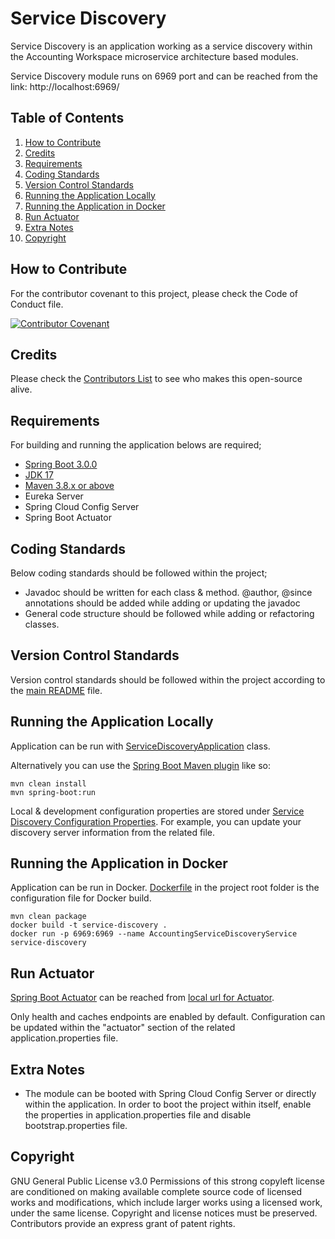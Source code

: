 # Service Discovery
Service Discovery is an application working as a service discovery within the Accounting Workspace microservice architecture based modules.

Service Discovery module runs on 6969 port and can be reached from the link: http://localhost:6969/

## Table of Contents

1. [How to Contribute](#how-to-contribute)
2. [Credits](#credits)
3. [Requirements](#requirements)
4. [Coding Standards](#coding-standards)
5. [Version Control Standards](#version-control-standards)
6. [Running the Application Locally](#running-the-application-locally)
7. [Running the Application in Docker](#running-the-application-in-docker)
8. [Run Actuator](#run-actuator)
9. [Extra Notes](#extra-notes)
10. [Copyright](#copyright)

## How to Contribute

For the contributor covenant to this project, please check the Code of Conduct file.

[![Contributor Covenant][contributor-covenant-badge]](CODE_OF_CONDUCT.md)

## Credits

Please check the [Contributors List](CONTRIBUTORS.md) to see who makes this open-source alive.

## Requirements

For building and running the application belows are required;

- [Spring Boot 3.0.0][spring-boot-version]
- [JDK 17][java-version]
- [Maven 3.8.x or above][maven-version]
- Eureka Server
- Spring Cloud Config Server
- Spring Boot Actuator

## Coding Standards

Below coding standards should be followed within the project;

- Javadoc should be written for each class & method. @author, @since annotations should be added while adding or updating the javadoc
- General code structure should be followed while adding or refactoring classes.

## Version Control Standards

Version control standards should be followed within the project according to the [main README][main-readme-file-location] file.

## Running the Application Locally

Application can be run with [ServiceDiscoveryApplication][service-discovery-main-class] class.

Alternatively you can use the [Spring Boot Maven plugin][spring-boot-maven-plugin] like so:

```shell
mvn clean install
mvn spring-boot:run
```

Local & development configuration properties are stored under [Service Discovery Configuration Properties][service-discovery-configuration-properties]. For example, you can update your discovery server information from the related file.

## Running the Application in Docker

Application can be run in Docker. [Dockerfile](Dockerfile) in the project root folder is the configuration file for Docker build.

```shell
mvn clean package
docker build -t service-discovery .
docker run -p 6969:6969 --name AccountingServiceDiscoveryService service-discovery
```

## Run Actuator

[Spring Boot Actuator][spring-boot-actuator] can be reached from [local url for Actuator][local-actuator].

Only health and caches endpoints are enabled by default. Configuration can be updated within the "actuator" section of the related application.properties file. 

## Extra Notes

* The module can be booted with Spring Cloud Config Server or directly within the application. In order to boot the project within itself, enable the properties in application.properties file and disable bootstrap.properties file.

## Copyright

GNU General Public License v3.0
Permissions of this strong copyleft license are conditioned on making available complete source code of licensed works and modifications, which include larger works using a licensed work, under the same license. Copyright and license notices must be preserved. Contributors provide an express grant of patent rights.

[evren-tan-github]: https://github.com/evrentan
[spring-boot-version]: https://github.com/spring-projects/spring-boot/wiki/Spring-Boot-3.0-Release-Notes
[java-version]: https://www.oracle.com/java/technologies/javase/jdk17-archive-downloads.html
[maven-version]: https://maven.apache.org/docs/history.html
[contributor-covenant-badge]: https://img.shields.io/badge/Contributor%20Covenant-2.1-4baaaa.svg
[accounting-workspace-github]: https://github.com/evrentan/accounting-workspace
[service-discovery-main-class]: src/main/java/evrentan/accounting/servicediscovery/spring/spring/ServiceDiscoveryApplication.java
[spring-boot-maven-plugin]: https://docs.spring.io/spring-boot/docs/current/maven-plugin/reference/htmlsingle/
[spring-boot-actuator]: https://spring.io/guides/gs/actuator-service/
[local-actuator]: http://localhost:6969/actuator
[main-readme-file-location]: https://github.com/evrentan/accounting-workspace/blob/staging/README.md
[service-discovery-configuration-properties]: src/main/resources/application.properties